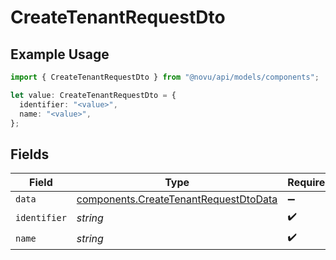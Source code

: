 # CreateTenantRequestDto

## Example Usage

```typescript
import { CreateTenantRequestDto } from "@novu/api/models/components";

let value: CreateTenantRequestDto = {
  identifier: "<value>",
  name: "<value>",
};
```

## Fields

| Field                                                                                          | Type                                                                                           | Required                                                                                       | Description                                                                                    |
| ---------------------------------------------------------------------------------------------- | ---------------------------------------------------------------------------------------------- | ---------------------------------------------------------------------------------------------- | ---------------------------------------------------------------------------------------------- |
| `data`                                                                                         | [components.CreateTenantRequestDtoData](../../models/components/createtenantrequestdtodata.md) | :heavy_minus_sign:                                                                             | N/A                                                                                            |
| `identifier`                                                                                   | *string*                                                                                       | :heavy_check_mark:                                                                             | N/A                                                                                            |
| `name`                                                                                         | *string*                                                                                       | :heavy_check_mark:                                                                             | N/A                                                                                            |